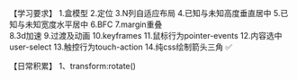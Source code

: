 【学习要求】
1.盒模型
2.定位
3.N列自适应布局
4.已知与未知高度垂直居中
5.已知与未知宽度水平居中
6.BFC
7.margin重叠   
8.3d加速
9.过渡及动画
10.keyframes
11.鼠标行为pointer-events
12.内容选中user-select
13.触控行为touch-action
14.纯css绘制箭头三角    ✅





【日常积累】
1、transform:rotate()